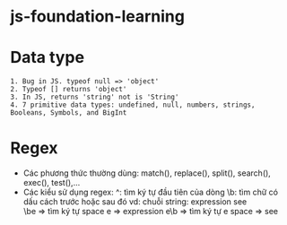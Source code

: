 # js-foundation-learning
# Data type
	1. Bug in JS. typeof null => 'object'
	2. Typeof [] returns 'object'
	3. In JS, returns 'string' not is 'String'
	4. 7 primitive data types: undefined, null, numbers, strings, Booleans, Symbols, and BigInt
# Regex
- Các phương thức thường dùng: match(), replace(), split(), search(), exec(), test(),...
- Các kiểu sử dụng regex:
 ^: tìm ký tự đầu tiên của dòng
\b: tìm chữ có dấu cách trước hoặc sau đó vd: chuỗi string: expression see  
											\be => tìm ký tự space e => expression
											e\b => tìm ký tự e space => see

